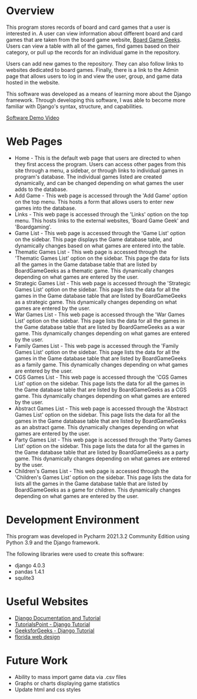 # Overview

This program stores records of board and card games that a user is interested in. A user can view information about different board and card games that are taken from the board game website, [Board Game Geeks](https://boardgamegeek.com). Users can view a table with all of the games, find games based on their category, or pull up the records for an individual game in the repository. 

Users can add new games to the repository. They can also follow links to websites dedicated to board games. Finally, there is a link to the Admin page that allows users to log in and view the user, group, and game data hosted in the website.

This software was developed as a means of learning more about the Django framework. Through developing this software, I was able to become more familiar with Django's syntax, structure, and capabilities. 

[Software Demo Video](http://youtube.link.goes.here)

# Web Pages

* Home - This is the default web page that users are directed to when they first access the program. Users can access other pages from this site through a menu, a sidebar, or through links to individual games in program's database. The individual games listed are created dynamically, and can be changed depending on what games the user adds to the database.
* Add Game - This web page is accessed through the 'Add Game' option on the top menu. This hosts a form that allows users to enter new games into the database.
* Links - This web page is accessed through the 'Links' option on the top menu. This hosts links to the external websites, 'Board Game Geek' and 'Boardgaming'.
* Game List - This web page is accessed through the 'Game List' option on the sidebar. This page displays the Game database table, and dynamically changes based on what games are entered into the table.
* Thematic Games List - This web page is accessed through the 'Thematic Games List' option on the sidebar. This page the data for lists all the games in the Game database table that are listed by BoardGameGeeks as a thematic game. This dynamically changes depending on what games are entered by the user.
* Strategic Games List - This web page is accessed through the 'Strategic Games List' option on the sidebar. This page lists the data for all the games in the Game database table that are listed by BoardGameGeeks as a strategic game. This dynamically changes depending on what games are entered by the user.
* War Games List - This web page is accessed through the 'War Games List' option on the sidebar. This page lists the data for all the games in the Game database table that are listed by BoardGameGeeks as a war game. This dynamically changes depending on what games are entered by the user.
* Family Games List - This web page is accessed through the 'Family Games List' option on the sidebar. This page lists the data for all the games in the Game database table that are listed by BoardGameGeeks as a family game. This dynamically changes depending on what games are entered by the user.
* CGS Games List - This web page is accessed through the 'CGS Games List' option on the sidebar. This page lists the data for all the games in the Game database table that are listed by BoardGameGeeks as a CGS game. This dynamically changes depending on what games are entered by the user.
* Abstract Games List - This web page is accessed through the 'Abstract Games List' option on the sidebar. This page lists the data for all the games in the Game database table that are listed by BoardGameGeeks as an abstract game. This dynamically changes depending on what games are entered by the user.
* Party Games List - This web page is accessed through the 'Party Games List' option on the sidebar. This page lists the data for all the games in the Game database table that are listed by BoardGameGeeks as a party game. This dynamically changes depending on what games are entered by the user.
* Children's Games List - This web page is accessed through the 'Children's Games List' option on the sidebar. This page lists the data for lists all the games in the Game database table that are listed by BoardGameGeeks as a game for children. This dynamically changes depending on what games are entered by the user.

# Development Environment

This program was developed in Pycharm 2021.3.2 Community Edition using Python 3.9 and the Django framework.

The following libraries were used to create this software:
* django 4.0.3
* pandas 1.4.1
* squlite3

# Useful Websites

* [Django Documentation and Tutorial](https://docs.djangoproject.com/en/3.0/contents/)
* [TutorialsPoint - Django Tutorial](https://www.tutorialspoint.com/django/index.htm)
* [GeeksforGeeks - Django Tutorial](https://www.geeksforgeeks.org/django-tutorial/)
* [florida web design](http://www.bryantsmith.com/)

# Future Work

* Ability to mass import game data via .csv files
* Graphs or charts displaying game statistics
* Update html and css styles
